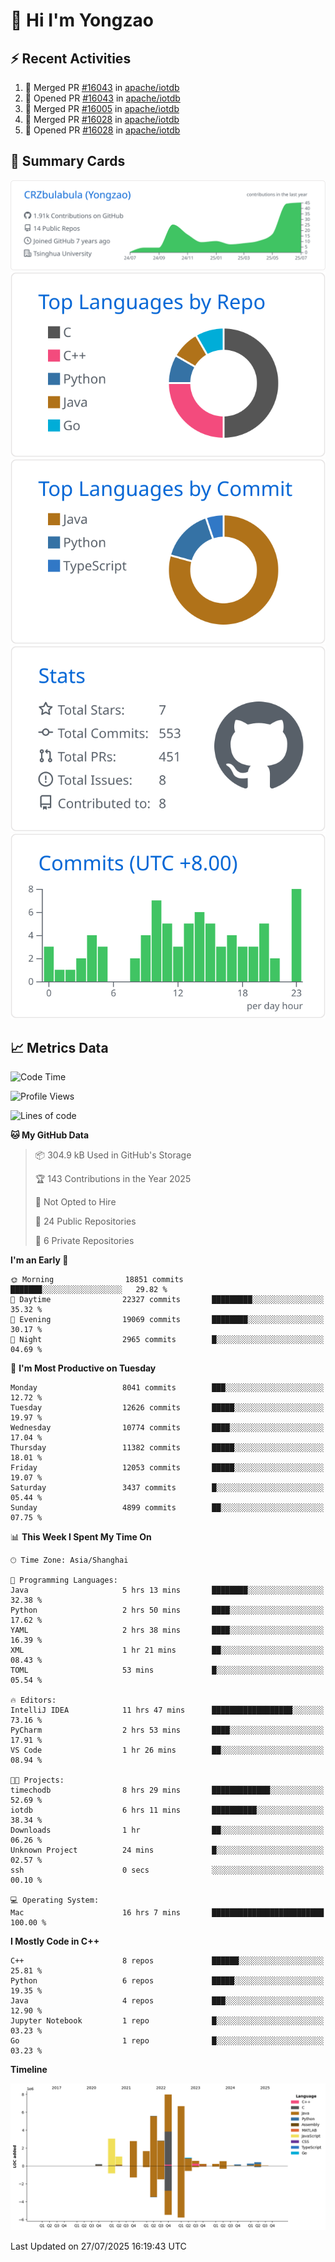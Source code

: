 # 👋 Hi I'm Yongzao

## ⚡ Recent Activities
<!--START_SECTION:activity-->
1. 🎉 Merged PR [#16043](https://github.com/apache/iotdb/pull/16043) in [apache/iotdb](https://github.com/apache/iotdb)
2. 💪 Opened PR [#16043](https://github.com/apache/iotdb/pull/16043) in [apache/iotdb](https://github.com/apache/iotdb)
3. 🎉 Merged PR [#16005](https://github.com/apache/iotdb/pull/16005) in [apache/iotdb](https://github.com/apache/iotdb)
4. 🎉 Merged PR [#16028](https://github.com/apache/iotdb/pull/16028) in [apache/iotdb](https://github.com/apache/iotdb)
5. 💪 Opened PR [#16028](https://github.com/apache/iotdb/pull/16028) in [apache/iotdb](https://github.com/apache/iotdb)
<!--END_SECTION:activity-->

## 🎑 Summary Cards

[![](https://raw.githubusercontent.com/CRZbulabula/CRZbulabula/main/profile-summary-card-output/github/0-profile-details.svg)](https://github.com/vn7n24fzkq/github-profile-summary-cards)
[![](https://raw.githubusercontent.com/CRZbulabula/CRZbulabula/main/profile-summary-card-output/github/1-repos-per-language.svg)](https://github.com/vn7n24fzkq/github-profile-summary-cards) [![](https://raw.githubusercontent.com/CRZbulabula/CRZbulabula/main/profile-summary-card-output/github/2-most-commit-language.svg)](https://github.com/vn7n24fzkq/github-profile-summary-cards)
[![](https://raw.githubusercontent.com/CRZbulabula/CRZbulabula/main/profile-summary-card-output/github/3-stats.svg)](https://github.com/vn7n24fzkq/github-profile-summary-cards) [![](https://raw.githubusercontent.com/CRZbulabula/CRZbulabula/main/profile-summary-card-output/github/4-productive-time.svg)](https://github.com/vn7n24fzkq/github-profile-summary-cards)

## 📈 Metrics Data

<!--START_SECTION:waka-->
![Code Time](http://img.shields.io/badge/Code%20Time-1%2C090%20hrs%2050%20mins-blue)

![Profile Views](http://img.shields.io/badge/Profile%20Views-0-blue)

![Lines of code](https://img.shields.io/badge/From%20Hello%20World%20I%27ve%20Written-34.9%20million%20lines%20of%20code-blue)

**🐱 My GitHub Data** 

> 📦 304.9 kB Used in GitHub's Storage 
 > 
> 🏆 143 Contributions in the Year 2025
 > 
> 🚫 Not Opted to Hire
 > 
> 📜 24 Public Repositories 
 > 
> 🔑 6 Private Repositories 
 > 
**I'm an Early 🐤** 

```text
🌞 Morning                18851 commits       ███████░░░░░░░░░░░░░░░░░░   29.82 % 
🌆 Daytime                22327 commits       █████████░░░░░░░░░░░░░░░░   35.32 % 
🌃 Evening                19069 commits       ████████░░░░░░░░░░░░░░░░░   30.17 % 
🌙 Night                  2965 commits        █░░░░░░░░░░░░░░░░░░░░░░░░   04.69 % 
```
📅 **I'm Most Productive on Tuesday** 

```text
Monday                   8041 commits        ███░░░░░░░░░░░░░░░░░░░░░░   12.72 % 
Tuesday                  12626 commits       █████░░░░░░░░░░░░░░░░░░░░   19.97 % 
Wednesday                10774 commits       ████░░░░░░░░░░░░░░░░░░░░░   17.04 % 
Thursday                 11382 commits       █████░░░░░░░░░░░░░░░░░░░░   18.01 % 
Friday                   12053 commits       █████░░░░░░░░░░░░░░░░░░░░   19.07 % 
Saturday                 3437 commits        █░░░░░░░░░░░░░░░░░░░░░░░░   05.44 % 
Sunday                   4899 commits        ██░░░░░░░░░░░░░░░░░░░░░░░   07.75 % 
```


📊 **This Week I Spent My Time On** 

```text
🕑︎ Time Zone: Asia/Shanghai

💬 Programming Languages: 
Java                     5 hrs 13 mins       ████████░░░░░░░░░░░░░░░░░   32.38 % 
Python                   2 hrs 50 mins       ████░░░░░░░░░░░░░░░░░░░░░   17.62 % 
YAML                     2 hrs 38 mins       ████░░░░░░░░░░░░░░░░░░░░░   16.39 % 
XML                      1 hr 21 mins        ██░░░░░░░░░░░░░░░░░░░░░░░   08.43 % 
TOML                     53 mins             █░░░░░░░░░░░░░░░░░░░░░░░░   05.54 % 

🔥 Editors: 
IntelliJ IDEA            11 hrs 47 mins      ██████████████████░░░░░░░   73.16 % 
PyCharm                  2 hrs 53 mins       ████░░░░░░░░░░░░░░░░░░░░░   17.91 % 
VS Code                  1 hr 26 mins        ██░░░░░░░░░░░░░░░░░░░░░░░   08.94 % 

🐱‍💻 Projects: 
timechodb                8 hrs 29 mins       █████████████░░░░░░░░░░░░   52.69 % 
iotdb                    6 hrs 11 mins       ██████████░░░░░░░░░░░░░░░   38.34 % 
Downloads                1 hr                ██░░░░░░░░░░░░░░░░░░░░░░░   06.26 % 
Unknown Project          24 mins             █░░░░░░░░░░░░░░░░░░░░░░░░   02.57 % 
ssh                      0 secs              ░░░░░░░░░░░░░░░░░░░░░░░░░   00.10 % 

💻 Operating System: 
Mac                      16 hrs 7 mins       █████████████████████████   100.00 % 
```

**I Mostly Code in C++** 

```text
C++                      8 repos             ██████░░░░░░░░░░░░░░░░░░░   25.81 % 
Python                   6 repos             █████░░░░░░░░░░░░░░░░░░░░   19.35 % 
Java                     4 repos             ███░░░░░░░░░░░░░░░░░░░░░░   12.90 % 
Jupyter Notebook         1 repo              █░░░░░░░░░░░░░░░░░░░░░░░░   03.23 % 
Go                       1 repo              █░░░░░░░░░░░░░░░░░░░░░░░░   03.23 % 
```



**Timeline**

![Lines of Code chart](https://raw.githubusercontent.com/CRZbulabula/CRZbulabula/main/assets/bar_graph.png)


 Last Updated on 27/07/2025 16:19:43 UTC
<!--END_SECTION:waka-->

